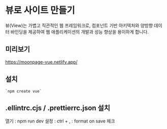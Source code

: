 # 뷰로 사이트 만들기
뷰(View)는 가볍고 직관적인 웹 프레임워크로, 컴포넌트 기반 아키텍처와 양방향 데이터 바인딩을 제공하여 웹 애플리케이션의 개발과 성능 향상을 용이하게 합니다.

## 미리보기
https://moonpage-vue.netlify.app/

## 설치
    `npm create vue`

## .ellintrc.cjs / .prettierrc.json 설치

열기 : npm run dev
설정 : ctrl + , : format on save 체크
